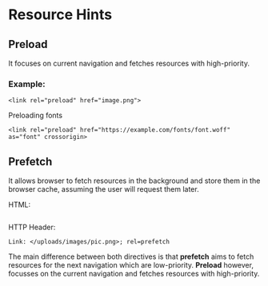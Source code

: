 # Resource Hints
## Preload 

It focuses on current navigation and fetches resources with high-priority.

### Example: 
```
<link rel="preload" href="image.png">
```

Preloading fonts
```
<link rel="preload" href="https://example.com/fonts/font.woff" as="font" crossorigin>
```

## Prefetch

It allows browser to fetch resources in the background and store them in the browser cache, assuming the user will request them later.

HTML:

```<link rel="prefetch" href="/uploads/images/pic.png">
```

HTTP Header:
```
Link: </uploads/images/pic.png>; rel=prefetch
```
The main difference between both directives is that **prefetch** aims to fetch resources for the next navigation which are low-priority. **Preload** however, focusses on the current navigation and fetches resources with high-priority.
